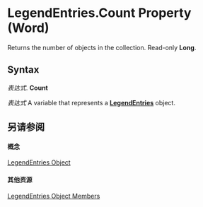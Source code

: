 
# LegendEntries.Count Property (Word)

Returns the number of objects in the collection. Read-only  **Long**.


## Syntax

 _表达式_. **Count**

 _表达式_ A variable that represents a **[LegendEntries](3d130934-8a2d-a2f5-b609-3ab34f406dc4.md)** object.


## 另请参阅


#### 概念


[LegendEntries Object](3d130934-8a2d-a2f5-b609-3ab34f406dc4.md)
#### 其他资源


[LegendEntries Object Members](http://msdn.microsoft.com/library/978cb676-add9-3028-8721-a5d473ddc407%28Office.15%29.aspx)